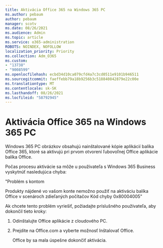 ```yaml
---
title: Aktivácia Office 365 na Windows 365 PC
ms.author: pebaum
author: pebaum
manager: scotv
ms.date: 08/26/2021
ms.audience: Admin
ms.topic: article
ms.service: o365-administration
ROBOTS: NOINDEX, NOFOLLOW
localization_priority: Priority
ms.collection: Adm_O365
ms.custom:
- "13738"
- "9008599"
ms.openlocfilehash: ecbd34d10ca079cfd4a7c3cd0511e9101b946511
ms.sourcegitcommit: faeffebb79a18b9256b3c518840842879e22c00e
ms.translationtype: MT
ms.contentlocale: sk-SK
ms.lasthandoff: 08/26/2021
ms.locfileid: "58792945"
---
```

# <a name="activating-office-365-applications-on-windows-365-pcs"></a>Aktivácia Office 365 na Windows 365 PC

Windows 365 PC obrázkov obsahujú nainštalované kópie aplikácií balíka Office 365, ktoré sa aktivujú pri prvom otvorení ľubovoľnej Office aplikácie balíka Office.

Počas procesu aktivácie sa môže u používateľa s Windows 365 Business vyskytnúť nasledujúca chyba:

"Problém s kontom

Produkty nájdené vo vašom konte nemožno použiť na aktiváciu balíka Office v scenároch zdieľaných počítačov Kód chyby 0x80004005"

Ak chcete tento problém vyriešiť, požiadajte príslušného používateľa, aby dokončil tieto kroky: 

1. Odinštalujte Office aplikácie z cloudového PC.
1. Prejdite na Office.com a vyberte možnosť Inštalovať Office.

    Office by sa mala úspešne dokončiť aktivácia.
